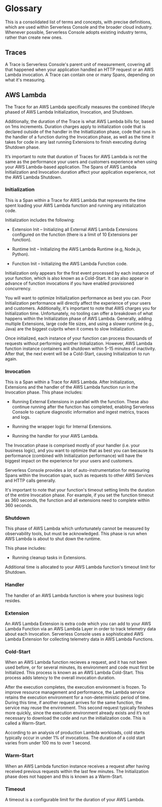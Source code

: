 <!--
title: Glossary
menuText: Glossary
description: 
menuOrder: 4
-->

# Glossary

This is a consolidated list of terms and concepts, with precise definitions, which are used within Serverless Console and the broader cloud industry.  Whenever possible, Serverless Console adopts existing industry terms, rather than create new ones.

## Traces

A Trace is Serverless Console's parent unit of measurement, covering all that happened when your application handled an HTTP request or an AWS Lambda invocation. A Trace can contain one or many Spans, depending on what it's measuring.

## AWS Lambda

The Trace for an AWS Lambda specifically measures the combined lifecyle phased of AWS Lambda Initialization, Invocation, and Shutdown.

Additionally, the duration of the Trace is what AWS Lambda bills for, based on 1ms increments.  Duration charges apply to initialization code that is declared outside of the handler in the Initiatlization phase, code that runs in the handler of a function during the Invocation phase, as well as the time it takes for code in any last running Extensions to finish executing during Shutdown phase.

It’s important to note that duration of Traces for AWS Lambda is not the same as the performance your users and customers experience when using your AWS Lambda-based application. The Spans of AWS Lambda Initialization and Invocation duration affect your application experience, not the AWS Lambda Shutdown.

### Initialization

This is a Span within a Trace for AWS Lambda that represents the time spent loading your AWS Lambda function and running any initialization code.

Initialization includes the following:

* Extension Init – Initializing all External AWS Lambda Extensions configured on the function (there is a limit of 10 Extensions per function).

* Runtime Init – Initializing the AWS Lambda Runtime (e.g, Node.js, Python).

* Function Init – Initializing the AWS Lambda Function code.

Initialization only appears for the first event processed by each instance of your function, which is also known as a Cold-Start. It can also appear in advance of function invocations if you have enabled provisioned concurrency.

You will want to optimize Initialization performance as best you can. Poor Initialization performance will directly affect the experience of your users and customers. Additionally, it's important to note that AWS charges you for Initialization time. Unfortunately, no tooling can offer a breakdown of what happens within the Initialization phase of AWS Lambda. Generally, adding multiple Extensions, large code file sizes, and using a slower runtime (e.g., Java) are the biggest culprits when it comes to slow Initialization.

Once initialized, each instance of your function can process thousands of requests without performing another Initialization. However, AWS Lambda function instance containers will shutdown within 5-15 minutes of inactivity. After that, the next event will be a Cold-Start, causing Initialization to run again.

### Invocation  

This is a Span within a Trace for AWS Lambda.  After Initialization, Extensions and the handler of the AWS Lambda function run in the Invocation phase. This phase includes:

* Running External Extensions in parallel with the function. These also continue running after the function has completed, enabling Serverless Console to capture diagnostic information and ingest metrics, traces and logs.

* Running the wrapper logic for Internal Extensions.

* Running the handler for your AWS Lambda.

The Invocation phase is comprised mostly of your handler (i.e. your business logic), and you want to optimize that as best you can because its performance (combined with Initialization performance) will have the biggest impact on the experience for your users and customers.

Serverless Console provides a lot of auto-instrumentation for measuring Spans within the Invocation span, such as requests to other AWS Services and HTTP calls generally.

It's important to note that your function's timeout setting limits the duration of the entire Invocation phase. For example, if you set the function timeout as 360 seconds, the function and all extensions need to complete within 360 seconds.

### Shutdown

This phase of AWS Lambda which unfortunately cannot be measured by observability tools, but must be acknowledged.  This phase is run when AWS Lambda is about to shut down the runtime.

This phase includes:

* Running cleanup tasks in Extensions.

Additional time is allocated to your AWS Lambda function's timeout limit for Shutdown.

### Handler

The handler of an AWS Lambda function is where your business logic resides.

### Extension

An AWS Lambda Extension is extra code which you can add to your AWS Lambda Function via an AWS Lambda Layer in order to track telemetry data about each Invocation.  Serverless Console uses a sophisticated AWS Lambda Extension for collecting telemetry data in AWS Lambda Functions.

### Cold-Start

When an AWS Lambda function recieves a request, and it has not been used before, or for several minutes, its environment and code must first be Initialized.  This process is known as an AWS Lambda Cold-Start.  This process adds latency to the overall invocation duration.

After the execution completes, the execution environment is frozen. To improve resource management and performance, the Lambda service retains the execution environment for a non-deterministic period of time. During this time, if another request arrives for the same function, the service may reuse the environment. This second request typically finishes more quickly, since the execution environment already exists and it’s not necessary to download the code and run the initialization code. This is called a Warm-Start.

According to an analysis of production Lambda workloads, cold starts typically occur in under 1% of invocations. The duration of a cold start varies from under 100 ms to over 1 second.

### Warm-Start

When an AWS Lambda function instance receives a request after having received previous requests within the last few minutes.  The Initialization phase does not happen and this is known as a Warm-Start.

### Timeout

A timeout is a configurable limit for the duration of your AWS Lambda.


<!--
# Benchmark

A Benchmark is a general way of describing the results of running a test against a Use-Case and specific Variations thereof.

## Use-Case

A Benchmark Use-Case represents a common use-case we want to measure via a Benchmark.

For example, measuring the performance of sending an AWS Lambda function using Node.js + Express.js is a Benchmark Use-Case.

## Variant

A Benchmark Use-Case Variant is a variation of a Benchmark Use-Case that we wish to run a Benchmark for independently to observe something specific.  

Every Benchmark Use-Case can have one of multiple Variations. 

For example, measuring the performance of an AWS Lambda function using Node.js + Express.js is a Benchmark Use-Case, and measuring it during an AWS Lambda Cold-Start, an AWS Lambda Warm-Start, are Variations.

## Report

A report detailing and summarizing the results of running Benchmarks against different Use-Case Variations, published by Serverless Inc.

-->

